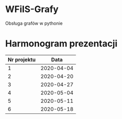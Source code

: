 # WFiIS-Grafy
Obsługa grafów w pythonie

# Harmonogram prezentacji
Nr projektu | Data
--- | ---
1 | 2020-04-04
2 | 2020-04-20
3 | 2020-04-27
4 | 2020-05-04
5 | 2020-05-11
6 | 2020-05-18
